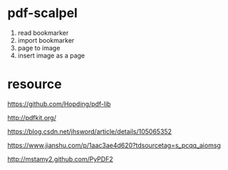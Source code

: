 # pdf-scalpel

1. read bookmarker
2. import bookmarker
3. page to image
4. insert image as a page

# resource
https://github.com/Hopding/pdf-lib

http://pdfkit.org/


https://blog.csdn.net/jhsword/article/details/105065352

https://www.jianshu.com/p/1aac3ae4d620?tdsourcetag=s_pcqq_aiomsg

http://mstamy2.github.com/PyPDF2
